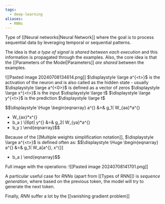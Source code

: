 ```yaml
---
tags:
  - deep-learning
aliases:
  - RNNs
---
```

Type of [[Neural networks|Neural Network]] where the goal is to process sequential data by leveraging temporal or sequential patterns.

The idea is that *a type of signal is shared between each execution* and this information is propagated through the examples. Also, the core idea is that the [[Parameters of the Model|Parameters]] *are shared* between the examples. 

![[Pasted image 20240708134614.png]]
$\displaystyle \large a^{<t>}$ is the activation of the neuron and is also called as the hidden state - usually $\displaystyle \large a^{<0>}$ is defined as a vector of zeros 
$\displaystyle \large x^{<t>}$ is the input $\displaystyle \large t$
$\displaystyle \large y^{<t>}$ is the prediction $\displaystyle \large t$

$$\displaystyle \Huge \begin{eqnarray} 
a^{<t>} &=& g_1(
W_{aa}*a^{<t-1>}
+ W_{ax}*x^{<t>}
+ b_a
) 
\\[6pt]
y^{<t>} &=& g_2(
W_{ya}*a^{<t>}
+ b_y
) 
\end{eqnarray}$$

Because of the [[Multiple weights simplification notation]], $\displaystyle \large a^{<t>}$ is defined often as: 
$$\displaystyle \Huge \begin{eqnarray} 
a^{<t>} &=& g_1(
W_a[a^{<t-1>}, x^{<t>}]
+ b_a
) 
\end{eqnarray}$$

Full image with the operations:
![[Pasted image 20240708141701.png]]

A particular useful case for *RNNs* (apart from [[Types of RNN]]) is *sequence generation*, where based on the previous token, the model will try to generate the next token.

Finally, *RNN* suffer a lot by the [[vanishing gradient problem]]